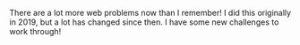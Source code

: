 There are a lot more web problems now than I remember! I did this originally in 2019, but a lot has changed since then. I have some new challenges to work through!
